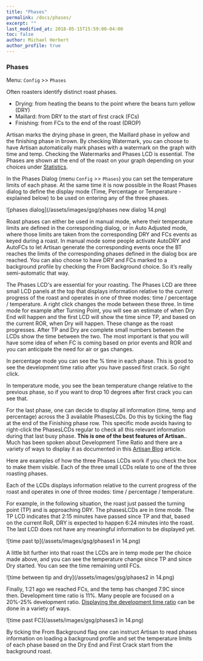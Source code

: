 ```yaml
---
title: "Phases"
permalink: /docs/phases/
excerpt: ""
last_modified_at: 2018-05-15T15:59:00-04:00
toc: false
author: Michael Herbert
author_profile: true
---
```


### Phases

Menu: `Config` >> `Phases`

Often roasters identify distinct roast phases.

- Drying: from heating the beans to the point where the beans turn yellow (DRY)
- Maillard: from DRY to the start of first crack (FCs)
- Finishing: from FCs to the end of the roast (DROP)

Artisan marks the drying phase in green, the Maillard phase in yellow and the finishing phase in brown.  By checking Watermark, you can choose to have Artisan automatically mark phases with a watermark on the graph with time and temp.  Checking the Watermarks and Phases LCD is essential.  The Phases are shown at the end of the roast on your graph depending on your choices under [Statistics](https://artisan-scope.org/docs/statistics/).

In the Phases Dialog (menu `Config` >> `Phases`) you can set the temperature limits of each phase.  At the same time it is now possible in the Roast Phases dialog to define the display mode (Time, Percentage or Temperature - explained below) to be used on entering any of the three phases.

![phases dialog](/assets/images/gsg/phases new dialog 14.png)

Roast phases can either be used in manual mode, where their temperature limits are defined in the corresponding dialog, or in Auto Adjusted mode, where those limits are taken from the corresponding DRY and FCs events as keyed during a roast. In manual mode some people activate AutoDRY and AutoFCs to let Artisan generate the corresponding events once the BT reaches the limits of the corresponding phases defined in the dialog box are reached. You can also choose to have DRY and FCs marked to a background profile by checking the From Background choice.  So it’s really semi-automatic that way.   

The Phases LCD's are essential for your roasting. The Phases LCD are three small LCD panels at the top that displays information relative to the current progress of the roast and operates in one of three modes: time / percentage / temperature. A right click changes the mode between these three. In time mode for example after Turning Point, you will see an estimate of when Dry End will happen and the first LCD will show the time since TP, and based on the current ROR, when Dry will happen.  These change as the roast progresses.  After TP and Dry are complete small numbers between the LCDs show the time between the two.  The most important is that you will have some idea of when FC is coming based on prior events and ROR and you can anticipate the need for air or gas changes.  

In percentage mode you can see the % time in each phase.  This is good to see the development time ratio after you have passed first crack.  So right click.

In temperature mode, you see the bean temperature change relative to the previous phase, so if you want to drop 10 degrees after first crack you can see that.  

For the last phase, one can decide to display all information (time, temp and percentage) across the 3 available PhasesLCDs.  Do this by ticking the flag at the end of the Finishing phase row. This specific mode avoids having to right-click the PhasesLCDs regular to check all this relevant information during that last busy phase. **This is one of the best features of Artisan.**. Much has been spoken about Development Time Ratio and there are a variety of ways to display it as documented in this [Artisan Blog](https://artisan-roasterscope.blogspot.com/2020/05/displaying-development-time-ratio-in.html) article.

Here are examples of how the three Phases LCDs work if you check the box to make them visible.  Each of the three small LCDs relate to one of the three roasting phases.

Each of the LCDs displays information relative to the current progress of the roast and operates in one of three modes: time / percentage / temperature.

For example, in the following situation, the roast just passed the turning point (TP) and is approaching DRY. The phasesLCDs are in time mode. The TP LCD indicates that 2:15 minutes have passed since TP and that, based on the current RoR, DRY is expected to happen 6:24 minutes into the roast. The last LCD does not have any meaningful information to be displayed yet.

![time past tp](/assets/images/gsg/phases1 in 14.png)


A little bit further into that roast the LCDs are in temp mode per the choice made above, and you can see the temperature change since TP and since Dry started.  You can see the time remaining until FCs.

![time between tip and dry](/assets/images/gsg/phases2 in 14.png)


Finally, 1:21 ago we reached FCs, and the temp has changed 7.9C since then.  Development time ratio is 11%.  Many people are focused on a 20%-25% development ratio.  [Displaying the development time ratio](https://artisan-roasterscope.blogspot.com/2020/05/displaying-development-time-ratio-in.html) can be done in a variety of ways.  

![time past FC](/assets/images/gsg/phases3 in 14.png)

By ticking the From Background flag one can instruct Artisan to read phases information on loading a background profile and set the temperature limits of each phase based on the Dry End and First Crack start from the background roast.
